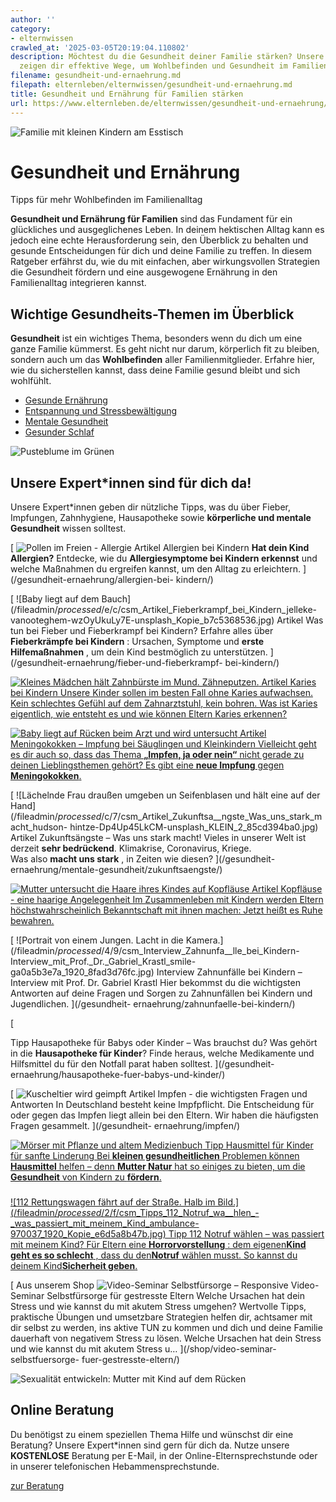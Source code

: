 ```yaml
---
author: ''
category:
- elternwissen
crawled_at: '2025-03-05T20:19:04.110802'
description: Möchtest du die Gesundheit deiner Familie stärken? Unsere Expertentipps
  zeigen dir effektive Wege, um Wohlbefinden und Gesundheit im Familienalltag zu fördern.
filename: gesundheit-und-ernaehrung.md
filepath: elternleben/elternwissen/gesundheit-und-ernaehrung.md
title: Gesundheit und Ernährung für Familien stärken
url: https://www.elternleben.de/elternwissen/gesundheit-und-ernaehrung/
---
```


![Familie mit kleinen Kindern am
Esstisch](/fileadmin/Startseite/1_Elternwissen/3_Kleinkind/Artikel_Stress_beim_Essen.jpg)

#  Gesundheit und Ernährung

Tipps für mehr Wohlbefinden im Familienalltag

**Gesundheit und Ernährung für Familien** sind das Fundament für ein
glückliches und ausgeglichenes Leben. In deinem hektischen Alltag kann es
jedoch eine echte Herausforderung sein, den Überblick zu behalten und gesunde
Entscheidungen für dich und deine Familie zu treffen. In diesem Ratgeber
erfährst du, wie du mit einfachen, aber wirkungsvollen Strategien die
Gesundheit fördern und eine ausgewogene Ernährung in den Familienalltag
integrieren kannst.

##  Wichtige Gesundheits-Themen im Überblick

**Gesundheit** ist ein wichtiges Thema, besonders wenn du dich um eine ganze
Familie kümmerst. Es geht nicht nur darum, körperlich fit zu bleiben, sondern
auch um das **Wohlbefinden** aller Familienmitglieder. Erfahre hier, wie du
sicherstellen kannst, dass deine Familie gesund bleibt und sich wohlfühlt.

  * [ Gesunde Ernährung ](/gesundheit-ernaehrung/gesunde-ernaehrung-fuer-kinder/)
  * [ Entspannung und Stressbewältigung ](/gesundheit-ernaehrung/entspannung-stressbewaeltigung/)
  * [ Mentale Gesundheit ](/gesundheit-ernaehrung/mentale-gesundheit/)
  * [ Gesunder Schlaf ](/gesundheit-ernaehrung/gesunder-schlaf/)

![Pusteblume im
Grünen](/fileadmin/_processed_/1/b/csm_Artikel_Entspannung_fu__r_Eltern_Genuss_wiederentdecken_8bbe4665cc.jpg)

##  Unsere Expert*innen sind für dich da!

Unsere Expert*innen geben dir nützliche Tipps, was du über Fieber, Impfungen,
Zahnhygiene, Hausapotheke sowie **körperliche und mentale Gesundheit** wissen
solltest.

[ ![Pollen im Freien -
Allergie](/fileadmin/_processed_/e/1/csm_Artikel_Dossier_Allergien_bei_Kindern_90e53d1485.jpg)
Artikel Allergien bei Kindern **Hat dein Kind Allergien?** Entdecke, wie du
**Allergiesymptome bei Kindern erkennst** und welche Maßnahmen du ergreifen
kannst, um den Alltag zu erleichtern. ](/gesundheit-ernaehrung/allergien-bei-
kindern/)

[ ![Baby liegt auf dem
Bauch](/fileadmin/_processed_/e/c/csm_Artikel_Fieberkrampf_bei_Kindern_jelleke-
vanooteghem-wzOyUkuLy7E-unsplash_Kopie_b7c5368536.jpg) Artikel Was tun bei
Fieber und Fieberkrampf bei Kindern? Erfahre alles über **Fieberkrämpfe bei
Kindern** : Ursachen, Symptome und **erste Hilfemaßnahmen** , um dein Kind
bestmöglich zu unterstützen. ](/gesundheit-ernaehrung/fieber-und-fieberkrampf-
bei-kindern/)

[ ![Kleines Mädchen hält Zahnbürste im Mund.
Zähneputzen.](/fileadmin/_processed_/5/e/csm_Artikel_Karies_bei_KIndern_iStock-1256055212_Klein_eceb3ad180.jpg)
Artikel Karies bei Kindern Unsere Kinder sollen im besten Fall ohne Karies
aufwachsen. Kein schlechtes Gefühl auf dem Zahnarztstuhl, kein bohren. Was ist
Karies eigentlich, wie entsteht es und wie können Eltern Karies erkennen?
](/gesundheit-ernaehrung/karies-bei-kindern/)

[ ![Baby liegt auf Rücken beim Arzt und wird
untersucht](/fileadmin/_processed_/e/c/csm_Artikel_Meningokokken_Impfung_bei_Sa__uglingen_und_Kleinkindern__iStock_85302557_71080ae10c.jpg)
Artikel Meningokokken – Impfung bei Säuglingen und Kleinkindern Vielleicht
geht es dir auch so, dass das Thema **„Impfen, ja oder nein“** nicht gerade zu
deinen Lieblingsthemen gehört? Es gibt eine **neue Impfung** gegen
**Meningokokken**. ](/gesundheit-ernaehrung/meningokokken/)

[ ![Lächelnde Frau draußen umgeben un Seifenblasen und hält eine auf der
Hand](/fileadmin/_processed_/c/7/csm_Artikel_Zukunftsa__ngste_Was_uns_stark_macht_hudson-
hintze-Dp4Up45LkCM-unsplash_KLEIN_2_85cd394ba0.jpg) Artikel Zukunftsängste –
Was uns stark macht! Vieles in unserer Welt ist derzeit **sehr bedrückend**.
Klimakrise, Coronavirus, Kriege.  
Was also **macht uns stark** , in Zeiten wie diesen? ](/gesundheit-
ernaehrung/mentale-gesundheit/zukunftsaengste/)

[ ![Mutter untersucht die Haare ihres Kindes auf
Kopfläuse](/fileadmin/_processed_/f/0/csm_Artikel_Kopfla__use_Eine_haarige_Angelegenheit_0530026ba0.jpg)
Artikel Kopfläuse - eine haarige Angelegenheit Im Zusammenleben mit Kindern
werden Eltern höchstwahrscheinlich Bekanntschaft mit ihnen machen: Jetzt heißt
es Ruhe bewahren. ](/gesundheit-ernaehrung/kopflaeuse/)

[ ![Portrait von einem Jungen. Lacht in die
Kamera.](/fileadmin/_processed_/4/9/csm_Interview_Zahnunfa__lle_bei_Kindern-
Interview_mit_Prof._Dr._Gabriel_Krastl_smile-ga0a5b3e7a_1920_8fad3d76fc.jpg)
Interview Zahnunfälle bei Kindern – Interview mit Prof. Dr. Gabriel Krastl
Hier bekommst du die wichtigsten Antworten auf deine Fragen und Sorgen zu
Zahnunfällen bei Kindern und Jugendlichen. ](/gesundheit-
ernaehrung/zahnunfaelle-bei-kindern/)

[

Tipp Hausapotheke für Babys oder Kinder – Was brauchst du? Was gehört in die
**Hausapotheke für Kinder**? Finde heraus, welche Medikamente und Hilfsmittel
du für den Notfall parat haben solltest. ](/gesundheit-
ernaehrung/hausapotheke-fuer-babys-und-kinder/)

[ ![Kuscheltier wird
geimpft](/fileadmin/_processed_/0/9/csm_Artikel_Die_wichtigsten_Antworten_zum_Thema_Impfen_278540ce89.jpg)
Artikel Impfen - die wichtigsten Fragen und Antworten In Deutschland besteht
keine Impfpflicht. Die Entscheidung für oder gegen das Impfen liegt allein bei
den Eltern. Wir haben die häufigsten Fragen gesammelt. ](/gesundheit-
ernaehrung/impfen/)

[ ![Mörser mit Pflanze und altem
Medizienbuch](/fileadmin/_processed_/8/0/csm_Tipps_Hausmittel_fu__r_Kinder_Die_pflanzliche_Hausapotheke_pharmacy-2055130__1920_6d003ec95b.jpg)
Tipp Hausmittel für Kinder für sanfte Linderung Bei **kleinen
gesundheitlichen** Problemen können **Hausmittel** helfen – denn **Mutter
Natur** hat so einiges zu bieten, um die **Gesundheit** von Kindern zu
**fördern**. ](/gesundheit-ernaehrung/hausmittel-fuer-kinder/)

### [ ](/)

[ ![112 Rettungswagen fährt auf der Straße. Halb im
Bild.](/fileadmin/_processed_/2/f/csm_Tipps_112_Notruf_wa__hlen_-
_was_passiert_mit_meinem_Kind_ambulance-970037_1920_Kopie_e6d5a8b47b.jpg) Tipp
112 Notruf wählen – was passiert mit meinem Kind? Für Eltern eine
**Horrorvorstellung** : dem eigenen**Kind geht es so schlecht** , dass du
den**Notruf** wählen musst. So kannst du deinem Kind**Sicherheit geben**.
](/gesundheit-ernaehrung/112-notruf-waehlen/)

[ Aus unserem Shop ![Video-Seminar Selbstfürsorge –
Responsive](/fileadmin/_processed_/2/b/csm_VideoSeminar_Selbstfuersorge_teaserbild_v2_1b68da9f38.png)
Video-Seminar Selbstfürsorge für gestresste Eltern Welche Ursachen hat dein
Stress und wie kannst du mit akutem Stress umgehen? Wertvolle Tipps,
praktische Übungen und umsetzbare Strategien helfen dir, achtsamer mit dir
selbst zu werden, ins aktive TUN zu kommen und dich und deine Familie
dauerhaft von negativem Stress zu lösen. Welche Ursachen hat dein Stress und
wie kannst du mit akutem Stress u…  ](/shop/video-seminar-selbstfuersorge-
fuer-gestresste-eltern/)

![Sexualität entwickeln: Mutter mit Kind auf dem
Rücken](/fileadmin/_processed_/6/b/csm_Tipps_Wie_unterstu__tze_ich_mein_Kind_dabei_eine_gesunde_Sexualita__t_zu_entwickeln_ea90708fd3.jpg)

##  Online Beratung

Du benötigst zu einem speziellen Thema Hilfe und wünschst dir eine Beratung?
Unsere Expert*innen sind gern für dich da. Nutze unsere **KOSTENLOSE**
Beratung per E-Mail, in der Online-Elternsprechstunde oder in unserer
telefonischen Hebammensprechstunde.

[ zur Beratung ](/online-beratung-formate/)

